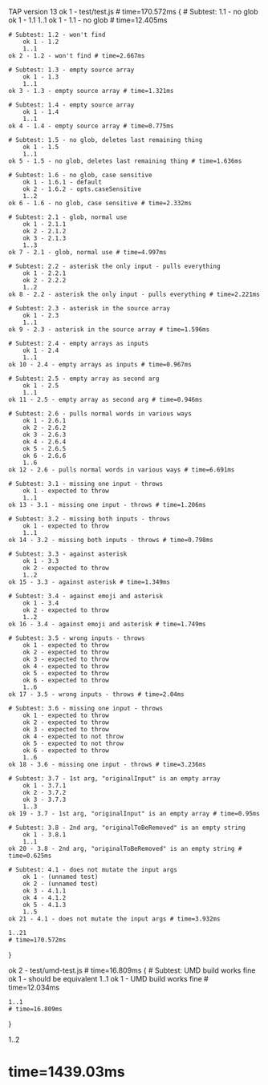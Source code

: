 TAP version 13
ok 1 - test/test.js # time=170.572ms {
    # Subtest: 1.1 - no glob
        ok 1 - 1.1
        1..1
    ok 1 - 1.1 - no glob # time=12.405ms
    
    # Subtest: 1.2 - won't find
        ok 1 - 1.2
        1..1
    ok 2 - 1.2 - won't find # time=2.667ms
    
    # Subtest: 1.3 - empty source array
        ok 1 - 1.3
        1..1
    ok 3 - 1.3 - empty source array # time=1.321ms
    
    # Subtest: 1.4 - empty source array
        ok 1 - 1.4
        1..1
    ok 4 - 1.4 - empty source array # time=0.775ms
    
    # Subtest: 1.5 - no glob, deletes last remaining thing
        ok 1 - 1.5
        1..1
    ok 5 - 1.5 - no glob, deletes last remaining thing # time=1.636ms
    
    # Subtest: 1.6 - no glob, case sensitive
        ok 1 - 1.6.1 - default
        ok 2 - 1.6.2 - opts.caseSensitive
        1..2
    ok 6 - 1.6 - no glob, case sensitive # time=2.332ms
    
    # Subtest: 2.1 - glob, normal use
        ok 1 - 2.1.1
        ok 2 - 2.1.2
        ok 3 - 2.1.3
        1..3
    ok 7 - 2.1 - glob, normal use # time=4.997ms
    
    # Subtest: 2.2 - asterisk the only input - pulls everything
        ok 1 - 2.2.1
        ok 2 - 2.2.2
        1..2
    ok 8 - 2.2 - asterisk the only input - pulls everything # time=2.221ms
    
    # Subtest: 2.3 - asterisk in the source array
        ok 1 - 2.3
        1..1
    ok 9 - 2.3 - asterisk in the source array # time=1.596ms
    
    # Subtest: 2.4 - empty arrays as inputs
        ok 1 - 2.4
        1..1
    ok 10 - 2.4 - empty arrays as inputs # time=0.967ms
    
    # Subtest: 2.5 - empty array as second arg
        ok 1 - 2.5
        1..1
    ok 11 - 2.5 - empty array as second arg # time=0.946ms
    
    # Subtest: 2.6 - pulls normal words in various ways
        ok 1 - 2.6.1
        ok 2 - 2.6.2
        ok 3 - 2.6.3
        ok 4 - 2.6.4
        ok 5 - 2.6.5
        ok 6 - 2.6.6
        1..6
    ok 12 - 2.6 - pulls normal words in various ways # time=6.691ms
    
    # Subtest: 3.1 - missing one input - throws
        ok 1 - expected to throw
        1..1
    ok 13 - 3.1 - missing one input - throws # time=1.206ms
    
    # Subtest: 3.2 - missing both inputs - throws
        ok 1 - expected to throw
        1..1
    ok 14 - 3.2 - missing both inputs - throws # time=0.798ms
    
    # Subtest: 3.3 - against asterisk
        ok 1 - 3.3
        ok 2 - expected to throw
        1..2
    ok 15 - 3.3 - against asterisk # time=1.349ms
    
    # Subtest: 3.4 - against emoji and asterisk
        ok 1 - 3.4
        ok 2 - expected to throw
        1..2
    ok 16 - 3.4 - against emoji and asterisk # time=1.749ms
    
    # Subtest: 3.5 - wrong inputs - throws
        ok 1 - expected to throw
        ok 2 - expected to throw
        ok 3 - expected to throw
        ok 4 - expected to throw
        ok 5 - expected to throw
        ok 6 - expected to throw
        1..6
    ok 17 - 3.5 - wrong inputs - throws # time=2.04ms
    
    # Subtest: 3.6 - missing one input - throws
        ok 1 - expected to throw
        ok 2 - expected to throw
        ok 3 - expected to throw
        ok 4 - expected to not throw
        ok 5 - expected to not throw
        ok 6 - expected to throw
        1..6
    ok 18 - 3.6 - missing one input - throws # time=3.236ms
    
    # Subtest: 3.7 - 1st arg, "originalInput" is an empty array
        ok 1 - 3.7.1
        ok 2 - 3.7.2
        ok 3 - 3.7.3
        1..3
    ok 19 - 3.7 - 1st arg, "originalInput" is an empty array # time=0.95ms
    
    # Subtest: 3.8 - 2nd arg, "originalToBeRemoved" is an empty string
        ok 1 - 3.8.1
        1..1
    ok 20 - 3.8 - 2nd arg, "originalToBeRemoved" is an empty string # time=0.625ms
    
    # Subtest: 4.1 - does not mutate the input args
        ok 1 - (unnamed test)
        ok 2 - (unnamed test)
        ok 3 - 4.1.1
        ok 4 - 4.1.2
        ok 5 - 4.1.3
        1..5
    ok 21 - 4.1 - does not mutate the input args # time=3.932ms
    
    1..21
    # time=170.572ms
}

ok 2 - test/umd-test.js # time=16.809ms {
    # Subtest: UMD build works fine
        ok 1 - should be equivalent
        1..1
    ok 1 - UMD build works fine # time=12.034ms
    
    1..1
    # time=16.809ms
}

1..2
# time=1439.03ms
